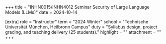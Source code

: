 +++
title = "INHN0015/INHN4012 Seminar Security of Large Language Models (LLMs)"
date = 2024-10-14

[extra]
role = "Instructor"
term = "2024 Winter"
school = "Technische Universität München, Heilbronn Campus"
duty = "Syllabus design, project grading, and teaching delivery (25 students)."
highlight = ""
attachment = ""
+++